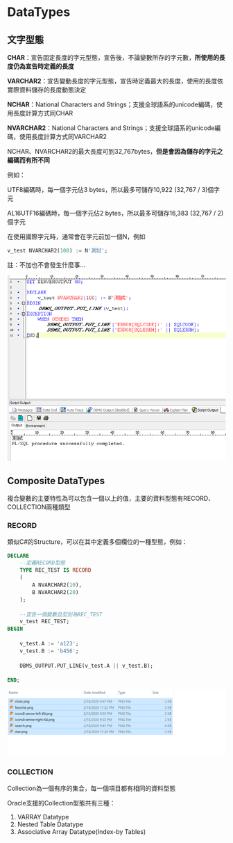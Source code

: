 # DataTypes

## 文字型態

**CHAR**：宣告固定長度的字元型態，宣告後，不論變數所存的字元數，**所使用的長度仍為宣告時定義的長度**

**VARCHAR2**：宣告變動長度的字元型態，宣告時定義最大的長度，使用的長度依實際資料儲存的長度動態決定

**NCHAR**：National Characters and Strings；支援全球語系的unicode編碼，使用長度計算方式同CHAR

**NVARCHAR2**：National Characters and Strings；支援全球語系的unicode編碼，使用長度計算方式同VARCHAR2

NCHAR、NVARCHAR2的最大長度可到32,767bytes，**但是會因為儲存的字元之編碼而有所不同**

例如：

UTF8編碼時，每一個字元佔3 bytes，所以最多可儲存10,922 \(32,767 / 3\)個字元

AL16UTF16編碼時，每一個字元佔2 bytes，所以最多可儲存16,383 \(32,767 / 2\)個字元

在使用國際字元時，通常會在字元前加一個N，例如

```sql
v_test NVARCHAR2(100) := N'測試';
```

註：不加也不會發生什麼事…

![](../.gitbook/assets/image%20%28266%29.png)

## Composite DataTypes

複合變數的主要特性為可以包含一個以上的值，主要的資料型態有RECORD、COLLECTION兩種類型

### RECORD

類似C\#的Structure，可以在其中定義多個欄位的一種型態，例如：

```sql
DECLARE
    --定義RECORD型態
    TYPE REC_TEST IS RECORD
    (
        A NVARCHAR2(10),
        B NVARCHAR2(20)
    );
    
    --宣告一個變數且型別為REC_TEST
    v_test REC_TEST;
BEGIN

    v_test.A := 'a123';
    v_test.B := 'b456';
    
    DBMS_OUTPUT.PUT_LINE(v_test.A || v_test.B);

END;
```

![](../.gitbook/assets/image%20%28426%29.png)

### COLLECTION

Collection為一個有序的集合，每一個項目都有相同的資料型態

Oracle支援的Collection型態共有三種：

1. VARRAY Datatype
2. Nested Table Datatype
3. Associative Array Datatype\(Index-by Tables\)

